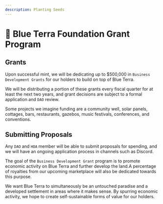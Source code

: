 ```yaml
---
description: Planting Seeds
---
```


# 🌱 Blue Terra Foundation Grant Program

## Grants

Upon successful mint, we will be dedicating up to $500,000 in `Business Development Grants` for our holders to build on top of Blue Terra.&#x20;

We will be distributing a portion of these grants every fiscal quarter for at least the next two years, and grant decisions are subject to a formal application and `DAO` review.&#x20;

Some projects we imagine funding are a community well, solar panels, cottages, bars, restaurants, gazebos, music festivals, conferences, and conventions.&#x20;

## Submitting Proposals

Any `DAO` and `HOA` member will be able to submit proposals for spending, and we will have an ongoing application process in channels such as Discord.&#x20;

The goal of the `Business Development Grant` program is to promote economic activity on Blue Terra and further develop the land.A percentage of royalties from our upcoming marketplace will also be dedicated towards this purpose.&#x20;

We want Blue Terra to simultaneously be an untouched paradise and a developed settlement in areas where it makes sense. By spurring economic activity, we hope to create self-sustainable forms of value for our holders.
